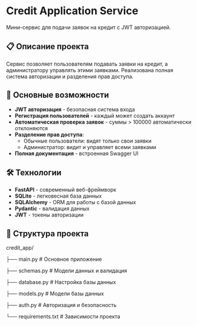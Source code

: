 # Credit Application Service

Мини-сервис для подачи заявок на кредит с JWT авторизацией.

## 📋 Описание проекта

Сервис позволяет пользователям подавать заявки на кредит, а администратору управлять этими заявками. Реализована полная система авторизации и разделения прав доступа.

## 🚀 Основные возможности

- **JWT авторизация** - безопасная система входа
- **Регистрация пользователей** - каждый может создать аккаунт
- **Автоматическая проверка заявок** - суммы > 100000 автоматически отклоняются
- **Разделение прав доступа**:
  - Обычные пользователи: видят только свои заявки
  - Администратор: видит и управляет всеми заявками
- **Полная документация** - встроенная Swagger UI

## 🛠️ Технологии

- **FastAPI** - современный веб-фреймворк
- **SQLite** - легковесная база данных
- **SQLAlchemy** - ORM для работы с базой данных
- **Pydantic** - валидация данных
- **JWT** - токены авторизации

## 📁 Структура проекта

credit_app/

├── main.py          # Основное приложение

├── schemas.py       # Модели данных и валидация

├── database.py      # Настройка базы данных

├── models.py        # Модели базы данных

├── auth.py          # Авторизация и безопасность

└── requirements.txt # Зависимости проекта

